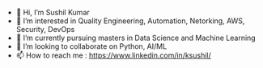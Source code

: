 - 👋 Hi, I’m Sushil Kumar
- 👀 I’m interested in Quality Engineering, Automation, Netorking, AWS, Security, DevOps
- 🌱 I’m currently pursuing masters in Data Science and Machine Learning
- 💞️ I’m looking to collaborate on Python, AI/ML
- 📫 How to reach me : https://www.linkedin.com/in/ksushil/

<!---
LearnWithSushil/LearnWithSushil is a ✨ special ✨ repository because its `README.md` (this file) appears on your GitHub profile.
You can click the Preview link to take a look at your changes.
--->
